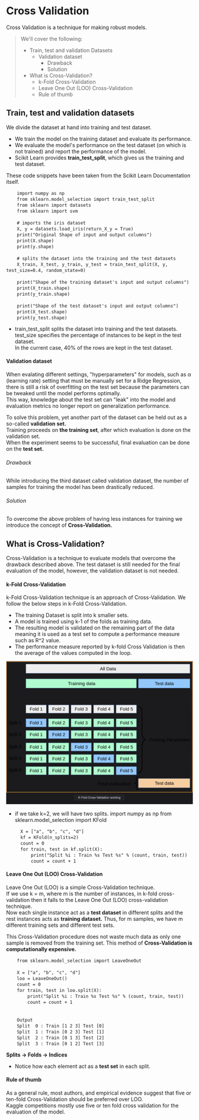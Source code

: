 # Cross Validation

Cross Validation is a technique for making robust models.

> We'll cover the following:
>
> - Train, test and validation Datasets
>   - Validation dataset
>     - Drawback
>     - Solution
> - What is Cross-Validation?
>   - k-Fold Cross-Validation
>   - Leave One Out (LOO) Cross-Validation
>   - Rule of thumb

## Train, test and validation datasets

We divide the dataset at hand into training and test dataset.

- We train the model on the training dataset and evaluate its performance.
- We evaluate the model's performance on the test dataset (on which is not trained) and report the performance of the model.
- Scikit Learn provides **train_test_split**, which gives us the training and test dataset.

These code snippets have been taken from the Scikit Learn Documentation itself.

        import numpy as np
        from sklearn.model_selection import train_test_split
        from sklearn import datasets
        from sklearn import svm

        # imports the iris dataset
        X, y = datasets.load_iris(return_X_y = True)
        print("Original Shape of input and output columns")
        print(X.shape)
        print(y.shape)

        # splits the dataset into the training and the test datasets
        X_train, X_test, y_train, y_test = train_test_split(X, y, test_size=0.4, random_state=0)

        print("Shape of the training dataset's input and output columns")
        print(X_train.shape)
        print(y_train.shape)

        print("Shape of the test dataset's input and output columns")
        print(X_test.shape)
        print(y_test.shape)

- train_test_split splits the dataset into training and the test datasets. test_size specifies the percentage of instances to be kept in the test dataset.  
   In the current case, 40% of the rows are kept in the test dataset.

#### Validation dataset

When evalating different settings, "hyperparameters" for models, such as α (learning rate) setting that must be manually set for a Ridge Regression, there is still a risk of overfitting on the test set because the parameters can be tweaked until the model performs optimally.  
 This way, knowledge about the test set can "leak" into the model and evaluation metrics no longer report on generalization performance.

To solve this problem, yet another part of the dataset can be held out as a so-called **validation set.**  
 Training proceeds on **the training set**, after which evaluation is done on the validation set.  
 When the experiment seems to be successful, final evaluation can be done on the **test set.**

###### Drawback

While introducing the third dataset called validation dataset, the number of samples for training the model has been drastically reduced.

###### Solution

To overcome the above problem of having less instances for training we introduce the concept of **Cross-Validation.**

## What is Cross-Validation?

Cross-Validation is a technique to evaluate models that overcome the drawback described above. The test dataset is still needed for the final evaluation of the model, however, the validation dataset is not needed.

#### k-Fold Cross-Validation

k-Fold Cross-Validation technique is an approach of Cross-Validation. We follow the below steps in k-Fold Cross-Validation.

- The training Dataset is split into k smaller sets.
- A model is trained using k-1 of the folds as training data.
- The resulting model is validated on the remaining part of the data meaning it is used as a test set to compute a performance measure such as R^2 value.
- The performance measure reported by k-fold Cross Validation is then the average of the values computed in the loop.

![k-fold cross validation working](./images/20-1-k-fold-cross-validation-working.png)

- if we take k=2, we will have two splits.
  import numpy as np
  from sklearn.model_selection import KFold

        X = ["a", "b", "c", "d"]
        kf = KFold(n_splits=2)
        count = 0
        for train, test in kf.split(X):
            print("Split %i : Train %s Test %s" % (count, train, test))
            count = count + 1

#### Leave One Out (LOO) Cross-Validation

Leave One Out (LOO) is a simple Cross-Validation technique.  
If we use k = m, where m is the number of instances, in k-fold cross-validation then it falls to the Leave One Out (LOO) cross-validation technique.  
 Now each single instance act as a **test dataset** in different splits and the rest instances acts as **training dataset.** Thus, for m samples, we have m different training sets and different test sets.

This Cross-Validation procedure does not waste much data as only one sample is removed from the training set. This method of **Cross-Validation is computationally expensive.**

        from sklearn.model_selection import LeaveOneOut

        X = ["a", "b", "c", "d"]
        loo = LeaveOneOut()
        count = 0
        for train, test in loo.split(X):
            print("Split %i : Train %s Test %s" % (count, train, test))
            count = count + 1


        Output
        Split  0 : Train [1 2 3] Test [0]
        Split  1 : Train [0 2 3] Test [1]
        Split  2 : Train [0 1 3] Test [2]
        Split  3 : Train [0 1 2] Test [3]

**Splits -> Folds -> Indices**

- Notice how each element act as a **test set** in each split.

#### Rule of thumb

As a general rule, most authors, and empirical evidence suggest that five or ten-fold Cross-Validation should be preferred over LOO.  
 Kaggle competitions mostly use five or ten fold cross validation for the evaluation of the model.
